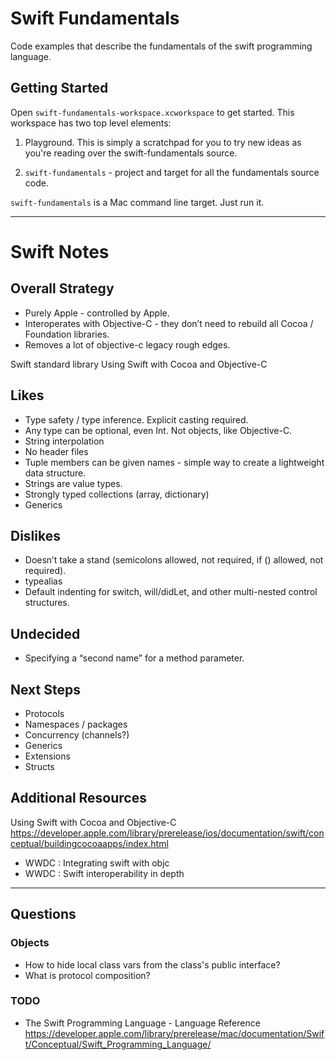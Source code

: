# Swift Fundamentals #

Code examples that describe the fundamentals of the swift programming language.

## Getting Started ##

Open `swift-fundamentals-workspace.xcworkspace` to get started. This workspace
has two top level elements:

1. Playground. This is simply a scratchpad for you to try new ideas as you're
   reading over the swift-fundamentals source.

2. `swift-fundamentals` - project and target for all the fundamentals source
   code.

`swift-fundamentals` is a Mac command line target. Just run it.


-------------

# Swift Notes #

## Overall Strategy ##

* Purely Apple - controlled by Apple.
* Interoperates with Objective-C - they don’t need to rebuild all Cocoa / Foundation libraries.
* Removes a lot of objective-c legacy rough edges.


Swift standard library
Using Swift with Cocoa and Objective-C


## Likes ##

* Type safety / type inference. Explicit casting required.
* Any type can be optional, even Int. Not objects, like Objective-C.
* String interpolation
* No header files
* Tuple members can be given names - simple way to create a lightweight data structure.
* Strings are value types.
* Strongly typed collections (array, dictionary)
* Generics

## Dislikes ##

* Doesn’t take a stand (semicolons allowed, not required, if () allowed, not required).
* typealias
* Default indenting for switch, will/didLet, and other multi-nested control structures.

## Undecided ##

* Specifying a “second name” for a method parameter.




## Next Steps ##

* Protocols
* Namespaces / packages
* Concurrency (channels?)
* Generics
* Extensions
* Structs

## Additional Resources ##

Using Swift with Cocoa and Objective-C
https://developer.apple.com/library/prerelease/ios/documentation/swift/conceptual/buildingcocoaapps/index.html

* WWDC : Integrating swift with objc
* WWDC : Swift interoperability in depth


* * * *


## Questions ##

### Objects ###

* How to hide local class vars from the class's public interface?
* What is protocol composition?

### TODO ###

* The Swift Programming Language - Language Reference
    https://developer.apple.com/library/prerelease/mac/documentation/Swift/Conceptual/Swift_Programming_Language/
